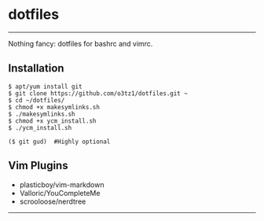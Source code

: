# dotfiles
***
Nothing fancy: dotfiles for bashrc and vimrc.


## Installation

    $ apt/yum install git
    $ git clone https://github.com/o3tz1/dotfiles.git ~
    $ cd ~/dotfiles/
    $ chmod +x makesymlinks.sh
    $ ./makesymlinks.sh
    $ chmod +x ycm_install.sh
    $ ./ycm_install.sh
    
    ($ git gud)  #Highly optional
    


## Vim Plugins
* plasticboy/vim-markdown
* Valloric/YouCompleteMe
* scrooloose/nerdtree

***
